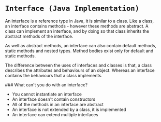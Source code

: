 # `Interface (Java Implementation)`
An interface is a reference type in Java, it is similar to a class. Like a class, an interface contains methods - however these methods are abstract. A class can implement an interface, and by doing so that class inherits the abstract methods of the interface.

As well as abstract methods, an interface can also contain default methods, static methods and nested types. Method bodies exist only for default and static methods.

The difference between the uses of interfaces and classes is that, a class describes the attributes and behaviours of an object. Whereas an interface contains the behaviours that a class implements.

### What can't you do with an interface?
  - You cannot instantiate an interface
  - An interface doesn't contain constructors
  - All of the methods in an interface are abstract
  - An interface is not extended by a class, it is implemented
  - An interface can extend multiple interfaces

